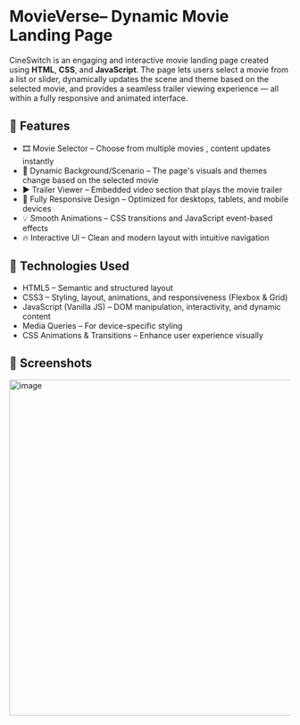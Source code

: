 # MovieVerse– Dynamic Movie Landing Page
CineSwitch is an engaging and interactive movie landing page created using **HTML**, **CSS**, and **JavaScript**. The page lets users select a movie from a list or slider, dynamically updates the scene and theme based on the selected movie, and provides a seamless trailer viewing experience — all within a fully responsive and animated interface.


## 🌟 Features
- 🎞️ Movie Selector – Choose from multiple movies , content updates instantly
- 🌄 Dynamic Background/Scenario – The page's visuals and themes change based on the selected movie
- ▶️ Trailer Viewer – Embedded video section that plays the movie trailer
- 📱 Fully Responsive Design – Optimized for desktops, tablets, and mobile devices
- 💡 Smooth Animations – CSS transitions and JavaScript event-based effects
- 🔥 Interactive UI – Clean and modern layout with intuitive navigation


## 🧰 Technologies Used
- HTML5 – Semantic and structured layout
- CSS3 – Styling, layout, animations, and responsiveness (Flexbox & Grid)
- JavaScript (Vanilla JS) – DOM manipulation, interactivity, and dynamic content
- Media Queries – For device-specific styling
- CSS Animations & Transitions – Enhance user experience visually


## 📸 Screenshots
<img width="1077" height="602" alt="image" src="https://github.com/user-attachments/assets/247af811-d939-434f-b0f3-a2c787337897" />

